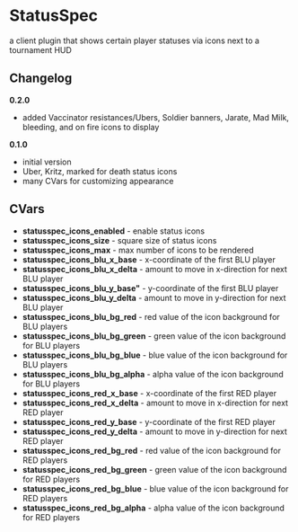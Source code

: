 StatusSpec
==========

a client plugin that shows certain player statuses via icons next to a tournament HUD

Changelog
---------

**0.2.0**
* added Vaccinator resistances/Ubers, Soldier banners, Jarate, Mad Milk, bleeding, and on fire icons to display

**0.1.0**
* initial version
* Uber, Kritz, marked for death status icons
* many CVars for customizing appearance

CVars
-----
* **statusspec_icons_enabled** - enable status icons
* **statusspec_icons_size** - square size of status icons
* **statusspec_icons_max** - max number of icons to be rendered
* **statusspec_icons_blu_x_base** - x-coordinate of the first BLU player
* **statusspec_icons_blu_x_delta** - amount to move in x-direction for next BLU player
* **statusspec_icons_blu_y_base"** - y-coordinate of the first BLU player
* **statusspec_icons_blu_y_delta** - amount to move in y-direction for next BLU player
* **statusspec_icons_blu_bg_red** - red value of the icon background for BLU players
* **statusspec_icons_blu_bg_green** - green value of the icon background for BLU players
* **statusspec_icons_blu_bg_blue** - blue value of the icon background for BLU players
* **statusspec_icons_blu_bg_alpha** - alpha value of the icon background for BLU players
* **statusspec_icons_red_x_base** - x-coordinate of the first RED player
* **statusspec_icons_red_x_delta** - amount to move in x-direction for next RED player
* **statusspec_icons_red_y_base** - y-coordinate of the first RED player
* **statusspec_icons_red_y_delta** - amount to move in y-direction for next RED player
* **statusspec_icons_red_bg_red** - red value of the icon background for RED players
* **statusspec_icons_red_bg_green** - green value of the icon background for RED players
* **statusspec_icons_red_bg_blue** - blue value of the icon background for RED players
* **statusspec_icons_red_bg_alpha** - alpha value of the icon background for RED players